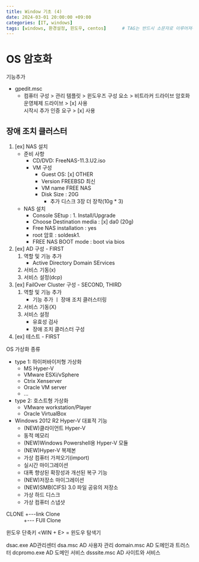 ```yaml
---
title: Window 기초 (4)
date: 2024-03-01 20:00:00 +09:00
categories: [IT, windows]
tags: [windows, 환경설정, 윈도우, centos]		# TAG는 반드시 소문자로 이루어져야함!
---
```


# OS 암호화
기능추가
- gpedit.msc
    - 컴퓨터 구성 > 관리 템플릿 > 윈도우즈 구성 요소 > 비트라커 드라이브 암호화  
        운영체제 드라이브 > [x] 사용  
        시작시 추가 인증 요구 > [x] 사용  

## 장애 조치 클러스터

1. [ex] NAS 설치  
    + 준비 사항
        - CD/DVD: FreeNAS-11.3.U2.iso
        - VM 구성
            - Guest OS: [x] OTHER
            - Version FREEBSD 최신
            - VM name FREE NAS
            - Disk Size : 20G
                - 추가 디스크 3장 더 장착(10g * 3)
    + NAS 설치
        - Console SEtup : 1. Install/Upgrade
        - Choose Destination media : [x] da0 (20g)
        - Free NAS installation : yes
        - root 암호 : soldesk1.
        - FREE NAS BOOT mode : boot via bios
2. [ex] AD 구성 - FIRST  
    1. 역할 및 기능 추가
        - Active Directory Domain SErvices
    2. 서비스 기동(x)
    3. 서비스 설정(dcp)
3. [ex] FailOver Cluster 구성 - SECOND, THIRD  
    1. 역할 및 기능 추가
        - 기능 추가 ㅣ 장애 조치 클러스터링
    2. 서비스 기동(X)
    3. 서비스 설정
        - 유효성 검사
        - 장애 조치 클러스터 구성
4. [ex] 테스트 - FIRST  

OS 가상화 종류
- type 1: 하이퍼바이저형 가상화
    - MS Hyper-V
    - VMware ESXi/vSphere
    - Ctrix Xenserver
    - Oracle VM server
    - ...
- type 2: 호스트형 가상화
    - VMware workstation/Player
    - Oracle VirtualBox
- Windows 2012 R2 Hyper-V 대표적 기능
    - (NEW)클라이언트 Hyper-V
    - 동적 메모리
    - (NEW)Windows Powershell용 Hyper-V 모듈
    - (NEW)Hyper-V 복제본
    - 가상 컴퓨터 가져오기(import)
    - 실시간 마이그레이션
    - 대폭 향상된 확장성과 개선된 복구 기능
    - (NEW)저장소 마이그레이션
    - (NEW)SMB(CIFS) 3.0 파일 공유의 저장소
    - 가상 하드 디스크
    - 가상 컴퓨터 스냅샷


CLONE +---link Clone   
&nbsp;&nbsp;&nbsp;&nbsp;&nbsp;&nbsp;&nbsp;&nbsp;&nbsp;&nbsp;&nbsp;&nbsp;+--- FUll Clone

윈도우 단축키
<WIN + E> = 윈도우 탐색기

dsac.exe AD관리센터
dsa.msc AD 사용자 관리
domain.msc AD 도메인과 트러스터
dcpromo.exe AD 도메인 서비스
dsssite.msc AD 사이트와 서비스